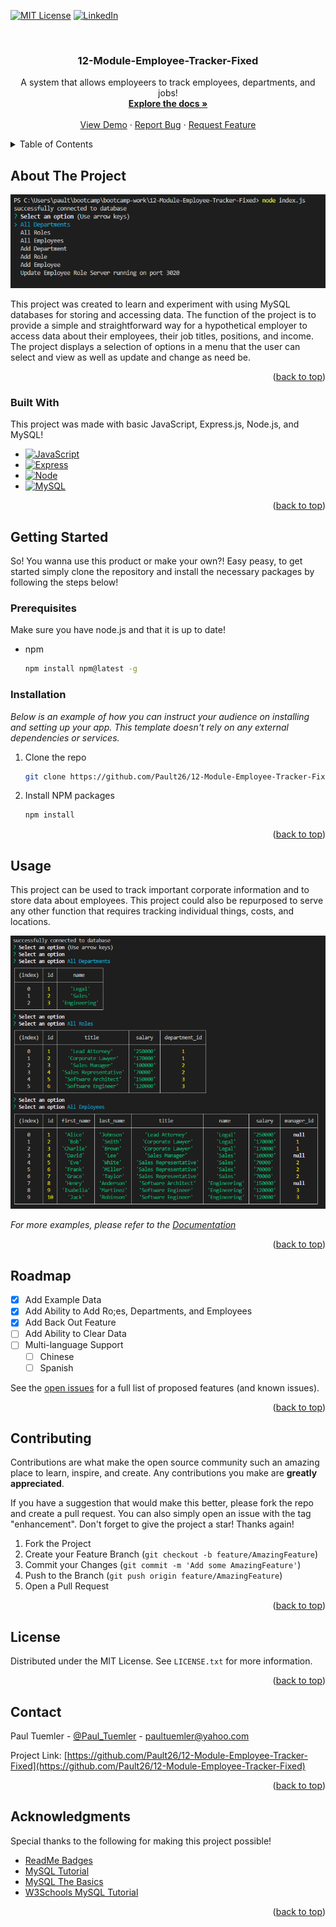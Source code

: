 <a name="readme-top"></a>

[![MIT License][license-shield]][license-url]
[![LinkedIn][linkedin-shield]][linkedin-url]



<!-- PROJECT LOGO -->
<br />
<div align="center">
  <h3 align="center">12-Module-Employee-Tracker-Fixed</h3>

  <p align="center">
    A system that allows employeers to track employees, departments, and jobs!
    <br />
    <a href="https://github.com/Pault26/12-Module-Employee-Tracker-Fixed"><strong>Explore the docs »</strong></a>
    <br />
    <br />
    <a href="https://github.com/Pault26/12-Module-Employee-Tracker-Fixed">View Demo</a>
    ·
    <a href="https://github.com/Pault26/12-Module-Employee-Tracker-Fixed/issues">Report Bug</a>
    ·
    <a href="https://github.com/Pault26/12-Module-Employee-Tracker-Fixed/issues">Request Feature</a>
  </p>
</div>



<!-- TABLE OF CONTENTS -->
<details>
  <summary>Table of Contents</summary>
  <ol>
    <li>
      <a href="#about-the-project">About The Project</a>
      <ul>
        <li><a href="#built-with">Built With</a></li>
      </ul>
    </li>
    <li>
      <a href="#getting-started">Getting Started</a>
      <ul>
        <li><a href="#prerequisites">Prerequisites</a></li>
        <li><a href="#installation">Installation</a></li>
      </ul>
    </li>
    <li><a href="#usage">Usage</a></li>
    <li><a href="#roadmap">Roadmap</a></li>
    <li><a href="#contributing">Contributing</a></li>
    <li><a href="#license">License</a></li>
    <li><a href="#contact">Contact</a></li>
    <li><a href="#acknowledgments">Acknowledgments</a></li>
  </ol>
</details>



<!-- ABOUT THE PROJECT -->
## About The Project

[![12-Module-Employee-Tracker-Fixed][product-screenshot]](https://github.com/Pault26/12-Module-Employee-Tracker-Fixed)

This project was created to learn and experiment with using MySQL databases for storing and accessing data. The function of the project is to provide a simple and straightforward way for a hypothetical employer to access data about their employees, their job titles, positions, and income. The project displays a selection of options in a menu that the user can select and view as well as update and change as need be.

<p align="right">(<a href="#readme-top">back to top</a>)</p>



### Built With

This project was made with basic JavaScript, Express.js, Node.js, and MySQL! 

* [![JavaScript][JavaScript]][JavaScript-url]
* [![Express][Express.js]][Express-url]
* [![Node][Node.js]][Node-url]
* [![MySQL][MySQL]][MySQL-url]

<p align="right">(<a href="#readme-top">back to top</a>)</p>



<!-- GETTING STARTED -->
## Getting Started

So! You wanna use this product or make your own?! Easy peasy, to get started simply clone the repository and install the necessary packages by following the steps below!

### Prerequisites

Make sure you have node.js and that it is up to date!

* npm
  ```sh
  npm install npm@latest -g
  ```

### Installation

_Below is an example of how you can instruct your audience on installing and setting up your app. This template doesn't rely on any external dependencies or services._

1. Clone the repo
   ```sh
   git clone https://github.com/Pault26/12-Module-Employee-Tracker-Fixed.git
   ```
2. Install NPM packages
   ```sh
   npm install
   ```

<p align="right">(<a href="#readme-top">back to top</a>)</p>



<!-- USAGE EXAMPLES -->
## Usage

This project can be used to track important corporate information and to store data about employees. This project could also be repurposed to serve any other function that requires tracking individual things, costs, and locations. 

[![12-Module-Employee-Tracker-Fixed][product-usage-screenshot]](https://github.com/Pault26/12-Module-Employee-Tracker-Fixed)

_For more examples, please refer to the [Documentation](https://github.com/Pault26/12-Module-Employee-Tracker-Fixed)_

<p align="right">(<a href="#readme-top">back to top</a>)</p>



<!-- ROADMAP -->
## Roadmap

- [x] Add Example Data
- [x] Add Ability to Add Ro;es, Departments, and Employees
- [x] Add Back Out Feature
- [ ] Add Ability to Clear Data
- [ ] Multi-language Support
    - [ ] Chinese
    - [ ] Spanish

See the [open issues](https://github.com/Pault26/12-Module-Employee-Tracker-Fixed/issues) for a full list of proposed features (and known issues).

<p align="right">(<a href="#readme-top">back to top</a>)</p>



<!-- CONTRIBUTING -->
## Contributing

Contributions are what make the open source community such an amazing place to learn, inspire, and create. Any contributions you make are **greatly appreciated**.

If you have a suggestion that would make this better, please fork the repo and create a pull request. You can also simply open an issue with the tag "enhancement".
Don't forget to give the project a star! Thanks again!

1. Fork the Project
2. Create your Feature Branch (`git checkout -b feature/AmazingFeature`)
3. Commit your Changes (`git commit -m 'Add some AmazingFeature'`)
4. Push to the Branch (`git push origin feature/AmazingFeature`)
5. Open a Pull Request

<p align="right">(<a href="#readme-top">back to top</a>)</p>



<!-- LICENSE -->
## License

Distributed under the MIT License. See `LICENSE.txt` for more information.

<p align="right">(<a href="#readme-top">back to top</a>)</p>



<!-- CONTACT -->
## Contact

Paul Tuemler - [@Paul_Tuemler](https://twitter.com/your_username) - paultuemler@yahoo.com

Project Link: [https://github.com/Pault26/12-Module-Employee-Tracker-Fixed](https://github.com/Pault26/12-Module-Employee-Tracker-Fixed)

<p align="right">(<a href="#readme-top">back to top</a>)</p>



<!-- ACKNOWLEDGMENTS -->
## Acknowledgments

Special thanks to the following for making this project possible!

* [ReadMe Badges](https://github.com/alexandresanlim/Badges4-README.md-Profile)
* [MySQL Tutorial](https://www.youtube.com/watch?v=7S_tz1z_5bA)
* [MySQL The Basics](https://www.youtube.com/watch?v=Cz3WcZLRaWc)
* [W3Schools MySQL Tutorial](https://www.w3schools.com/MySQL/mysql_intro.asp)


<p align="right">(<a href="#readme-top">back to top</a>)</p>



<!-- MARKDOWN LINKS & IMAGES -->
[license-shield]: https://img.shields.io/github/license/othneildrew/Best-README-Template.svg?style=for-the-badge
[license-url]: https://github.com/Pault26/12-Module-Employee-Tracker-Fixed/blob/main/LICENSE
[linkedin-shield]: https://img.shields.io/badge/-LinkedIn-black.svg?style=for-the-badge&logo=linkedin&colorB=555
[linkedin-url]: https://www.linkedin.com/in/paul-tuemler/
[product-screenshot]: ./develop/assets/NodeCapture.PNG
[product-video]: ./develop/assets/Module%20Walk%20Through.mp4
[product-usage-screenshot]: ./develop/assets/NodeFullCapture.PNG
[MySQL]: https://img.shields.io/badge/MySQL-005C84?style=for-the-badge&logo=mysql&logoColor=white
[MySQL-url]: https://www.mysql.com/
[Express.js]: https://img.shields.io/badge/Express.js-000000?style=for-the-badge&logo=express&logoColor=white
[Express-url]: https://expressjs.com/
[Node.js]: https://img.shields.io/badge/Node.js-339933?style=for-the-badge&logo=nodedotjs&logoColor=white
[Node-url]: https://nodejs.org/en
[JavaScript]: https://img.shields.io/badge/JavaScript-323330?style=for-the-badge&logo=javascript&logoColor=F7DF1E
[JavaScript-url]:https://www.w3schools.com/js/
